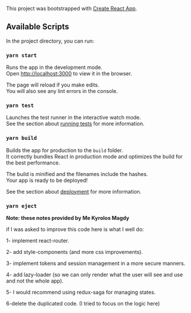This project was bootstrapped with [Create React App](https://github.com/facebook/create-react-app).

## Available Scripts

In the project directory, you can run:

### `yarn start`

Runs the app in the development mode.<br />
Open [http://localhost:3000](http://localhost:3000) to view it in the browser.

The page will reload if you make edits.<br />
You will also see any lint errors in the console.

### `yarn test`

Launches the test runner in the interactive watch mode.<br />
See the section about [running tests](https://facebook.github.io/create-react-app/docs/running-tests) for more information.

### `yarn build`

Builds the app for production to the `build` folder.<br />
It correctly bundles React in production mode and optimizes the build for the best performance.

The build is minified and the filenames include the hashes.<br />
Your app is ready to be deployed!

See the section about [deployment](https://facebook.github.io/create-react-app/docs/deployment) for more information.

### `yarn eject`

**Note: these notes provided by Me Kyrolos Magdy**

if I was asked to improve this code here is what I well do: 

1- implement react-router.

2- add style-components (and more css improvements).

3- implement tokens and session management in a more secure manners.

4- add lazy-loader (so we can only render what the user will see and use and not the whole app).

5- I would recommend using redux-saga for managing states.

6-delete the duplicated code. (I tried to focus on the logic here)
